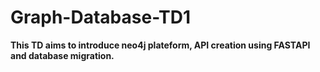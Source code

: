 # Graph-Database-TD1


**This TD aims to introduce neo4j plateform, API creation using FASTAPI and database migration.**
